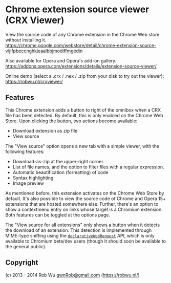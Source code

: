# Chrome extension source viewer (CRX Viewer)

View the source code of any Chrome extension in the Chrome Web store without installing it.  
https://chrome.google.com/webstore/detail/chrome-extension-source-v/jifpbeccnghkjeaalbbjmodiffmgedin

Also available for Opera and Opera's add-on gallery.  
https://addons.opera.com/extensions/details/extension-source-viewer/

Online demo (select a .crx / .nex / .zip from your disk to try out the viewer):  
https://robwu.nl/crxviewer/

## Features

This Chrome extension adds a button to right of the omnibox when a CRX file has been detected.
By default, this is only enabled on the Chrome Web Store. Upon clicking the button, two actions
become available:

  - Download extension as zip file
  - View source

The "View source" option opens a new tab with a simple viewer, with the following features:

  - Download-as-zip at the upper-right corner.
  - List of file names, and the option to filter files with a regular expression.
  - Automatic beautification (formatting) of code
  - Syntax highlighting
  - Image preview

As mentioned before, this extension activates on the Chrome Web Store by default.
It's also possible to view the source code of Chrome and Opera 15+ extensions that are hosted
somewhere else. Further, there's an option to show a contextmenu entry on links whose target
is a Chromium extension. Both features can be toggled at the options page.

The "View source for all extensions" only shows a button when it detects the download of an
extension. This detection is implemented through MIME-type sniffing using the
[`declarativeWebRequest`](https://developer.chrome.com/extensions/declarativeWebRequest.html)
API, which is only available to Chromium beta/dev users (though it should soon be available to the
general public).

## Copyright
(c) 2013 - 2014 Rob Wu <gwnRob@gmail.com> (https://robwu.nl/)

